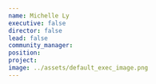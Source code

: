 ```yaml
---
name: Michelle Ly
executive: false
director: false
lead: false
community_manager:   
position:  
project:  
image: ../assets/default_exec_image.png
---
```


